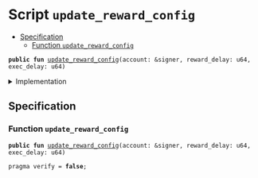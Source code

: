 
<a name="update_reward_config"></a>

# Script `update_reward_config`



-  [Specification](#@Specification_0)
    -  [Function <code><a href="update_reward_config_proposal.md#update_reward_config">update_reward_config</a></code>](#@Specification_0_update_reward_config)



<pre><code><b>public</b> <b>fun</b> <a href="update_reward_config_proposal.md#update_reward_config">update_reward_config</a>(account: &signer, reward_delay: u64, exec_delay: u64)
</code></pre>



<details>
<summary>Implementation</summary>


<pre><code><b>fun</b> <a href="update_reward_config_proposal.md#update_reward_config">update_reward_config</a>(account: &signer,
    reward_delay: u64,
    exec_delay: u64) {
    <b>let</b> reward_config = <a href="../../modules/doc/RewardConfig.md#0x1_RewardConfig_new_reward_config">RewardConfig::new_reward_config</a>(reward_delay);
    <a href="../../modules/doc/OnChainConfigDao.md#0x1_OnChainConfigDao_propose_update">OnChainConfigDao::propose_update</a>&lt;<a href="../../modules/doc/STC.md#0x1_STC_STC">STC::STC</a>, <a href="../../modules/doc/RewardConfig.md#0x1_RewardConfig_RewardConfig">RewardConfig::RewardConfig</a>&gt;(account, reward_config, exec_delay);
}
</code></pre>



</details>

<a name="@Specification_0"></a>

## Specification


<a name="@Specification_0_update_reward_config"></a>

### Function `update_reward_config`


<pre><code><b>public</b> <b>fun</b> <a href="update_reward_config_proposal.md#update_reward_config">update_reward_config</a>(account: &signer, reward_delay: u64, exec_delay: u64)
</code></pre>




<pre><code>pragma verify = <b>false</b>;
</code></pre>
